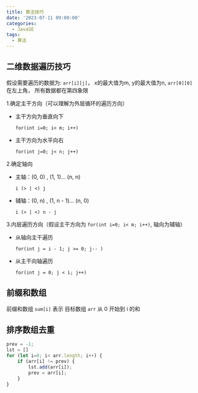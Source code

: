 ```yaml
---
title: 算法技巧
date: '2023-07-11 09:00:00'
categories:
  - JavaSE
tags:
  - 算法
---
```


## 二维数据遍历技巧

假设需要遍历的数据为: `arr[i][j]`， x的最大值为m, y的最大值为n, `arr[0][0]` 在左上角， 所有数据都在第四象限

1.确定主干方向（可以理解为外层循环的遍历方向）

* 主干方向为垂直向下

  `for(int i=0; i< m; i++)`

* 主干方向为水平向右

  `for(int j=0; j< n; j++)`

2.确定轴向

* 主轴：(0, 0) , (1, 1)... (n, n)

  `i (> | <) j`
* 辅轴：(0, n) , (1, n - 1)... (n, 0)

  `i (> | <) n - j`

3.内层遍历方向（假设主干方向为 `for(int i=0; i< m; i++)`, 轴向为辅轴）

* 从轴向主干遍历

  `for(int j = i - 1; j >= 0; j-- )`
* 从主干向轴遍历

  `for(int j = 0; j < i; j++)`

## 前缀和数组

前缀和数组 `sum[i]` 表示 目标数组 `arr` 从 0 开始到 i 的和


## 排序数组去重
```js
prev = -1;
lst = []
for (let i=0; i< arr.length; i++) {
    if (arr[i] != prev) {
        lst.add(arr[i]);
        prev = arr[i];
    }
}
```